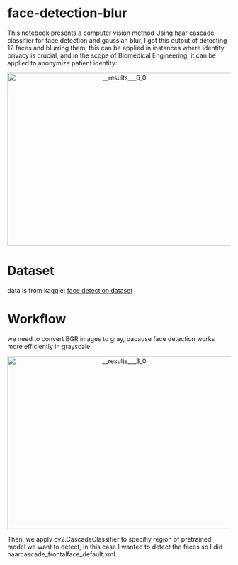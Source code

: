 # face-detection-blur
This notebook presents a computer vision method Using haar cascade classifier for face detection and gaussian blur, I got this output of detecting 12 faces and blurring them, this can be applied in instances where identity privacy is crucial, and in the scope of Biomedical Engineering, it can be applied to anonymize patient identity:
 
 <p align="center">
<img width="512" height="389" alt="__results___6_0" src="https://github.com/user-attachments/assets/48157f55-066b-4cff-9c45-8453e8c3ed5c" />


# Dataset
data is from kaggle: [face detection dataset](https://www.kaggle.com/datasets/iamtushara/face-detection-dataset/data)

# Workflow

we need to convert BGR images to gray, bacause face detection works more efficiently in grayscale.
 <p align="center">
<img width="512" height="389" alt="__results___3_0" src="https://github.com/user-attachments/assets/ac0e3c6c-2dab-49d3-b1d2-30629f064fd0" />
  
Then, we apply cv2.CascadeClassifier to specifiy region of pretrained model we want to detect, in this case I wanted to detect the faces so I did haarcascade_frontalface_default.xml.

